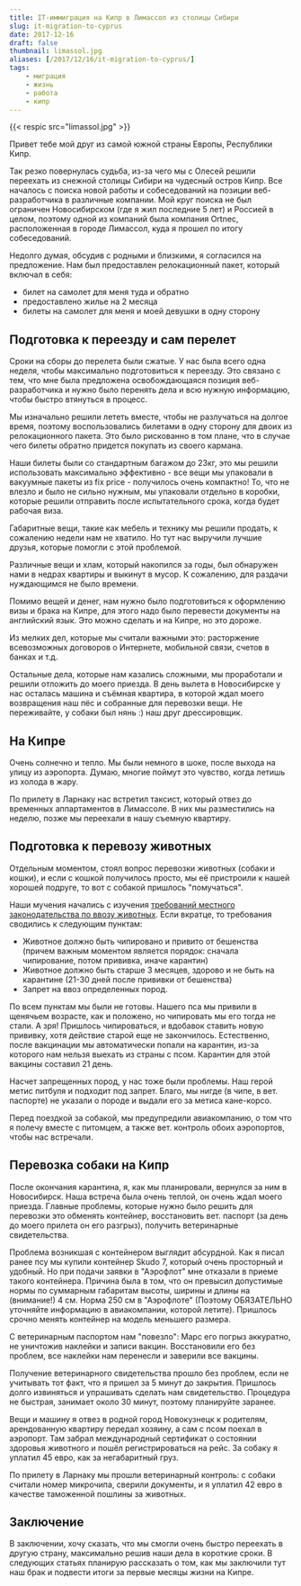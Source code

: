 ```yaml
---
title: IT-иммиграция на Кипр в Лимассол из столицы Сибири
slug: it-migration-to-cyprus
date: 2017-12-16
draft: false
thumbnail: limassol.jpg
aliases: [/2017/12/16/it-migration-to-cyprus/]
tags:
    - миграция
    - жизнь
    - работа
    - кипр
---
```


{{< respic src="limassol.jpg" >}}

Привет тебе мой друг из самой южной страны Европы, Республики Кипр.

Так резко повернулась судьба, из-за чего мы с Олесей решили переехать из снежной столицы Сибири на
чудесный остров Кипр. Все началось с поиска новой работы и собеседований на позиции веб-разработчика
в различные компании. Мой круг поиска не был ограничен Новосибирском (где я жил последние 5 лет) и
Россией в целом, поэтому одной из компаний была компания Ortnec, расположенная в городе Лимассол,
куда я прошел по итогу собеседований.

Недолго думая, обсудив с родными и близкими, я согласился на предложение. Нам был предоставлен
релокационный пакет, который включал в себя:

-   билет на самолет для меня туда и обратно
-   предоставлено жилье на 2 месяца
-   билеты на самолет для меня и моей девушки в одну сторону

## Подготовка к переезду и сам перелет

Сроки на сборы до перелета были сжатые. У нас была всего одна неделя, чтобы максимально
подготовиться к переезду. Это связано с тем, что мне была предложена освобождающаяся позиция
веб-разработчика и нужно было перенять дела и всю нужную информацию, чтобы быстро втянуться в
процесс.

Мы изначально решили лететь вместе, чтобы не разлучаться на долгое время, поэтому воспользовались
билетами в одну сторону для двоих из релокационного пакета. Это было рискованно в том плане, что в
случае чего билеты обратно придется покупать из своего кармана.

Наши билеты были со стандартным багажом до 23кг, это мы решили использовать максимально эффективно -
все вещи мы упаковали в вакуумные пакеты из fix price - получилось очень компактно! То, что не
влезло и было не сильно нужным, мы упаковали отдельно в коробки, которые решили отправить после
испытательного срока, когда будет рабочая виза.

Габаритные вещи, такие как мебель и технику мы решили продать, к сожалению недели нам не хватило. Но
тут нас выручили лучшие друзья, которые помогли с этой проблемой.

Различные вещи и хлам, который накопился за годы, был обнаружен нами в недрах квартиры и выкинут в
мусор. К сожалению, для раздачи нуждающимся не было времени.

Помимо вещей и денег, нам нужно было подготовиться к оформлению визы и брака на Кипре, для этого
надо было перевести документы на английский язык. Это можно сделать и на Кипре, но это дороже.

Из мелких дел, которые мы считали важными это: расторжение всевозможных договоров о Интернете,
мобильной связи, счетов в банках и т.д.

Остальные дела, которые нам казались сложными, мы проработали и решили отложить до моего приезда. В
день вылета в Новосибирске у нас осталась машина и съёмная квартира, в которой ждал моего
возвращения наш пёс и собранные для перевозки вещи. Не переживайте, у собаки был нянь :) наш друг
дрессировщик.

## На Кипре

Очень солнечно и тепло. Мы были немного в шоке, после выхода на улицу из аэропорта. Думаю, многие
поймут это чувство, когда летишь из холода в жару.

По прилету в Ларнаку нас встретил таксист, который отвез до временных аппартаментов в Лимассоле. В
них мы разместились на неделю, позже мы переехали в нашу съемную квартиру.

## Подготовка к перевозу животных

Отдельным моментом, стоял вопрос перевозки животных (собаки и кошки), и если с кошкой получилось
просто, мы её пристроили к нашей хорошей подруге, то вот с собакой пришлось "помучаться".

Наши мучения начались с изучения
[требований местного законодательства по ввозу животных](http://www.moa.gov.cy/moa/vs/vs.nsf/vs07_en/vs07_en?OpenDocument).
Если вкратце, то требования сводились к следующим пунктам:

-   Животное должно быть чипировано и привито от бешенства (причем важным моментом является порядок:
    сначала чипирование, потом прививка, иначе карантин)
-   Животное должно быть старше 3 месяцев, здорово и не быть на карантине (21-30 дней после прививки
    от бешенства)
-   Запрет на ввоз определенных пород.

По всем пунктам мы были не готовы. Нашего пса мы привили в щенячьем возрасте, как и положено, но
чипировать мы его тогда не стали. А зря! Пришлось чипироваться, и вдобавок ставить новую прививку,
хотя действие старой еще не закончилось. Естественно, после вакцинации мы автоматически попали на
карантин, из-за которого нам нельзя выехать из страны с псом. Карантин для этой вакцины составил 21
день.

Насчет запрещенных пород, у нас тоже были проблемы. Наш герой метис питбуля и подходит под запрет.
Благо, мы нигде (в чипе, в вет. паспорте) не указали о породе и выдали его за метиса кане-корсо.

Перед поездкой за собакой, мы предупредили авиакомпанию, о том что я полечу вместе с питомцем, а
также вет. контроль обоих аэропортов, чтобы нас встречали.

## Перевозка собаки на Кипр

После окончания карантина, я, как мы планировали, вернулся за ним в Новосибирск. Наша встреча была
очень теплой, он очень ждал моего приезда. Главные проблемы, которые нужно было решить для перевозки
это обменять контейнер, восстановить вет. паспорт (за день до моего прилета он его разгрыз),
получить ветеринарные свидетельства.

Проблема возникшая с контейнером выглядит абсурдной. Как я писал ранее псу мы купили контейнер Skudo
7, который очень просторный и удобный. Но при подачи заявки в "Аэрофлот" мне отказали в приеме
такого контейнера. Причина была в том, что он превысил допустимые нормы по суммарным габаритам
высоты, ширины и длины на (внимание!) 4 см. Норма 250 см в "Аэрофлоте" (Поэтому ОБЯЗАТЕЛЬНО
уточняйте информацию в авиакомпании, которой летите). Пришлось срочно менять контейнер на модель
меньшего размера.

С ветеринарным паспортом нам "повезло": Марс его погрыз аккуратно, не уничтожив наклейки и записи
вакцин. Восстановили его без проблем, все наклейки нам перенесли и заверили все вакцины.

Получение ветеринарного свидетельства прошло без проблем, если не учитывать тот факт, что я пришел
за 5 минут до закрытия. Пришлось долго извиняться и упрашивать сделать нам свидетельство. Процедура
не быстрая, занимает около 30 минут, поэтому планируйте заранее.

Вещи и машину я отвез в родной город Новокузнецк к родителям, арендованную квартиру передал хозяину,
а сам с псом поехал в аэропорт. Там забрал международный сертификат о состоянии здоровья животного и
пошёл регистрироваться на рейс. За собаку я уплатил 45 евро, как за негабаритный груз.

По прилету в Ларнаку мы прошли ветеринарный контроль: с собаки считали номер микрочипа, сверили
документы, и я уплатил 42 евро в качестве таможенной пошлины за животных.

## Заключение

В заключении, хочу сказать, что мы смогли очень быстро переехать в другую страну, максимально решив
наши дела в короткие сроки. В следующих статьях планирую рассказать о том, как мы заключили тут наш
брак и подвести итоги за первые месяцы жизни на Кипре.
